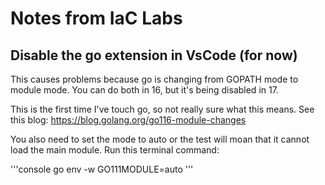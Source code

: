 # Notes from IaC Labs

## Disable the go extension in VsCode (for now)

This causes problems because go is changing from GOPATH mode to module mode. You can do both in 16, but it's being disabled in 17.

This is the first time I've touch go, so not really sure what this means. See this blog: <https://blog.golang.org/go116-module-changes>

You also need to set the mode to auto or the test will moan that it cannot load the main module. Run this terminal command:

'''console
go env -w GO111MODULE=auto
'''
